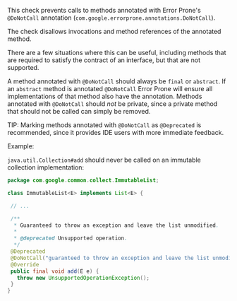 This check prevents calls to methods annotated with Error Prone's `@DoNotCall`
annotation (`com.google.errorprone.annotations.DoNotCall`).

The check disallows invocations and method references of the annotated method.

There are a few situations where this can be useful, including methods that are
required to satisfy the contract of an interface, but that are not supported.

A method annotated with `@DoNotCall` should always be `final` or `abstract`. If
an `abstract` method is annotated `@DoNotCall` Error Prone will ensure all
implementations of that method also have the annotation. Methods annotated with
`@DoNotCall` should *not* be private, since a private method that should not be
called can simply be removed.

TIP: Marking methods annotated with `@DoNotCall` as `@Deprecated` is
recommended, since it provides IDE users with more immediate feedback.

Example:

`java.util.Collection#add` should never be called on an immutable collection
implementation:

```java
package com.google.common.collect.ImmutableList;

class ImmutableList<E> implements List<E> {

 // ...

 /**
  * Guaranteed to throw an exception and leave the list unmodified.
  *
  * @deprecated Unsupported operation.
  */
 @Deprecated
 @DoNotCall("guaranteed to throw an exception and leave the list unmodified")
 @Override
 public final void add(E e) {
   throw new UnsupportedOperationException();
 }
}
```
